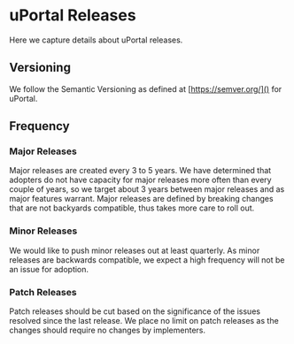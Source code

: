 # uPortal Releases

Here we capture details about uPortal releases.

## Versioning

We follow the Semantic Versioning as defined at [https://semver.org/]() for uPortal.

## Frequency

### Major Releases

Major releases are created every 3 to 5 years. We have determined that adopters do not have capacity for major releases
more often than every couple of years, so we target about 3 years between major releases and as major features warrant.
Major releases are defined by breaking changes that are not backyards compatible, thus takes more care to roll out.

### Minor Releases

We would like to push minor releases out at least quarterly. As minor releases are backwards compatible, we expect a high
frequency will not be an issue for adoption.

### Patch Releases

Patch releases should be cut based on the significance of the issues resolved since the last release. We place no limit
on patch releases as the changes should require no changes by implementers.
